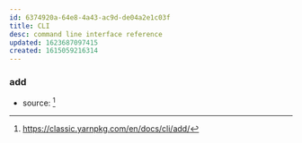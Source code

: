 ```yaml
---
id: 6374920a-64e8-4a43-ac9d-de04a2e1c03f
title: CLI
desc: command line interface reference
updated: 1623687097415
created: 1615059216314
---
```


### add
- source: [^add]
<!-- -->

[^add]: https://classic.yarnpkg.com/en/docs/cli/add/